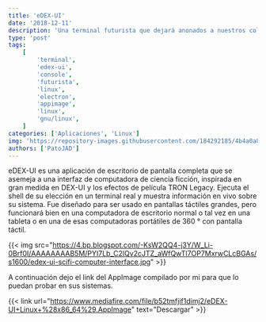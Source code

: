 ```yaml
---
title: 'eDEX-UI'
date: '2018-12-11'
description: 'Una terminal futurista que dejará anonados a nuestros colegas'
type: 'post'
tags:
    [
        'terminal',
        'edex-ui',
        'console',
        'futurista',
        'linux',
        'electron',
        'appimage',
        'linux',
        'gnu/linux',
    ]
categories: ['Aplicaciones', 'Linux']
img: 'https://repository-images.githubusercontent.com/184292185/4b4a0a80-6b75-11e9-98f6-416ab15aea29'
authors: ['PatoJAD']
---
```


eDEX-UI es una aplicación de escritorio de pantalla completa que se asemeja a una interfaz de computadora de ciencia ficción, inspirada en gran medida en DEX-UI y los efectos de película TRON Legacy. Ejecuta el shell de su elección en un terminal real y muestra información en vivo sobre su sistema. Fue diseñado para ser usado en pantallas táctiles grandes, pero funcionará bien en una computadora de escritorio normal o tal vez en una tableta o en una de esas computadoras portátiles de 360 ° con pantalla táctil.

{{< img src="https://4.bp.blogspot.com/-KsW2QQ4-j3Y/W_Li-0Brf0I/AAAAAAAAB5M/PYI7Lb_C2lQv2cJTZ_aWfQwTl7OP7MxrwCLcBGAs/s1600/edex-ui-scifi-computer-interface.jpg" >}}

A continuación dejo el link del AppImage compilado por mi para que lo puedan probar en sus sistemas.

{{< link url="https://www.mediafire.com/file/b52tmfjif1dimj2/eDEX-UI+Linux+%28x86_64%29.AppImage" text="Descargar" >}}

